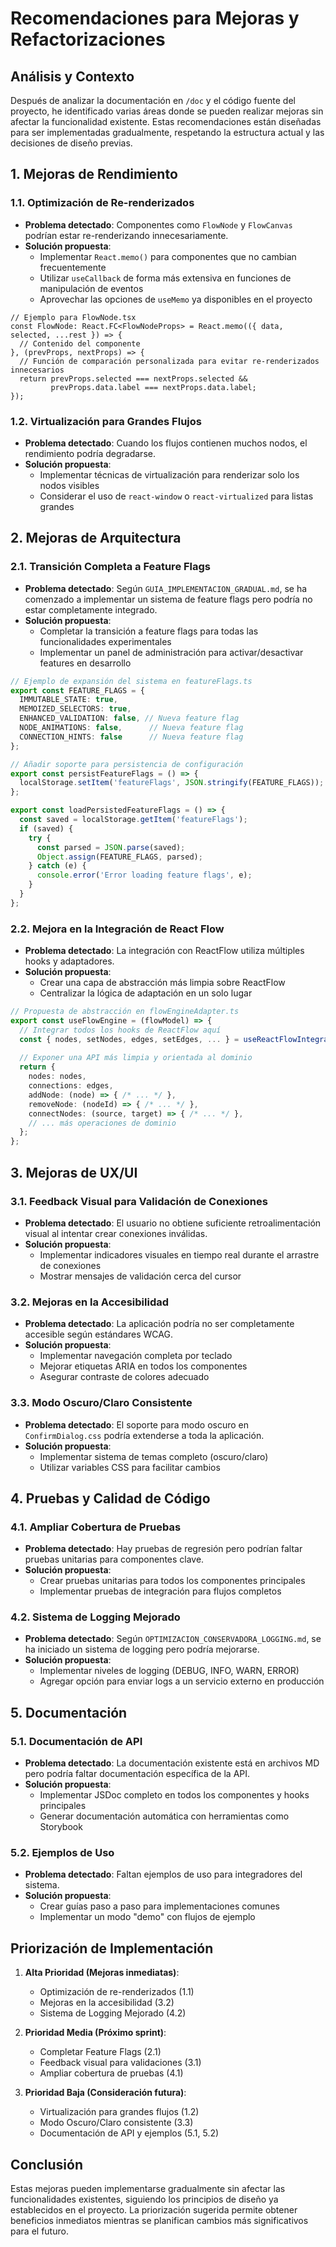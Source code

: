 # Recomendaciones para Mejoras y Refactorizaciones

## Análisis y Contexto

Después de analizar la documentación en `/doc` y el código fuente del proyecto, he identificado varias áreas donde se pueden realizar mejoras sin afectar la funcionalidad existente. Estas recomendaciones están diseñadas para ser implementadas gradualmente, respetando la estructura actual y las decisiones de diseño previas.

## 1. Mejoras de Rendimiento

### 1.1. Optimización de Re-renderizados
- **Problema detectado**: Componentes como `FlowNode` y `FlowCanvas` podrían estar re-renderizando innecesariamente.
- **Solución propuesta**: 
  - Implementar `React.memo()` para componentes que no cambian frecuentemente
  - Utilizar `useCallback` de forma más extensiva en funciones de manipulación de eventos
  - Aprovechar las opciones de `useMemo` ya disponibles en el proyecto

```tsx
// Ejemplo para FlowNode.tsx
const FlowNode: React.FC<FlowNodeProps> = React.memo(({ data, selected, ...rest }) => {
  // Contenido del componente
}, (prevProps, nextProps) => {
  // Función de comparación personalizada para evitar re-renderizados innecesarios
  return prevProps.selected === nextProps.selected && 
         prevProps.data.label === nextProps.data.label;
});
```

### 1.2. Virtualización para Grandes Flujos
- **Problema detectado**: Cuando los flujos contienen muchos nodos, el rendimiento podría degradarse.
- **Solución propuesta**: 
  - Implementar técnicas de virtualización para renderizar solo los nodos visibles
  - Considerar el uso de `react-window` o `react-virtualized` para listas grandes

## 2. Mejoras de Arquitectura

### 2.1. Transición Completa a Feature Flags
- **Problema detectado**: Según `GUIA_IMPLEMENTACION_GRADUAL.md`, se ha comenzado a implementar un sistema de feature flags pero podría no estar completamente integrado.
- **Solución propuesta**: 
  - Completar la transición a feature flags para todas las funcionalidades experimentales
  - Implementar un panel de administración para activar/desactivar features en desarrollo

```typescript
// Ejemplo de expansión del sistema en featureFlags.ts
export const FEATURE_FLAGS = {
  IMMUTABLE_STATE: true,
  MEMOIZED_SELECTORS: true,
  ENHANCED_VALIDATION: false, // Nueva feature flag
  NODE_ANIMATIONS: false,      // Nueva feature flag
  CONNECTION_HINTS: false      // Nueva feature flag
};

// Añadir soporte para persistencia de configuración
export const persistFeatureFlags = () => {
  localStorage.setItem('featureFlags', JSON.stringify(FEATURE_FLAGS));
};

export const loadPersistedFeatureFlags = () => {
  const saved = localStorage.getItem('featureFlags');
  if (saved) {
    try {
      const parsed = JSON.parse(saved);
      Object.assign(FEATURE_FLAGS, parsed);
    } catch (e) {
      console.error('Error loading feature flags', e);
    }
  }
};
```

### 2.2. Mejora en la Integración de React Flow
- **Problema detectado**: La integración con ReactFlow utiliza múltiples hooks y adaptadores.
- **Solución propuesta**: 
  - Crear una capa de abstracción más limpia sobre ReactFlow
  - Centralizar la lógica de adaptación en un solo lugar

```typescript
// Propuesta de abstracción en flowEngineAdapter.ts
export const useFlowEngine = (flowModel) => {
  // Integrar todos los hooks de ReactFlow aquí
  const { nodes, setNodes, edges, setEdges, ... } = useReactFlowIntegration(flowModel);
  
  // Exponer una API más limpia y orientada al dominio
  return {
    nodes: nodes,
    connections: edges,
    addNode: (node) => { /* ... */ },
    removeNode: (nodeId) => { /* ... */ },
    connectNodes: (source, target) => { /* ... */ },
    // ... más operaciones de dominio
  };
};
```

## 3. Mejoras de UX/UI

### 3.1. Feedback Visual para Validación de Conexiones
- **Problema detectado**: El usuario no obtiene suficiente retroalimentación visual al intentar crear conexiones inválidas.
- **Solución propuesta**: 
  - Implementar indicadores visuales en tiempo real durante el arrastre de conexiones
  - Mostrar mensajes de validación cerca del cursor

### 3.2. Mejoras en la Accesibilidad
- **Problema detectado**: La aplicación podría no ser completamente accesible según estándares WCAG.
- **Solución propuesta**: 
  - Implementar navegación completa por teclado
  - Mejorar etiquetas ARIA en todos los componentes
  - Asegurar contraste de colores adecuado

### 3.3. Modo Oscuro/Claro Consistente
- **Problema detectado**: El soporte para modo oscuro en `ConfirmDialog.css` podría extenderse a toda la aplicación.
- **Solución propuesta**: 
  - Implementar sistema de temas completo (oscuro/claro)
  - Utilizar variables CSS para facilitar cambios

## 4. Pruebas y Calidad de Código

### 4.1. Ampliar Cobertura de Pruebas
- **Problema detectado**: Hay pruebas de regresión pero podrían faltar pruebas unitarias para componentes clave.
- **Solución propuesta**: 
  - Crear pruebas unitarias para todos los componentes principales
  - Implementar pruebas de integración para flujos completos

### 4.2. Sistema de Logging Mejorado
- **Problema detectado**: Según `OPTIMIZACION_CONSERVADORA_LOGGING.md`, se ha iniciado un sistema de logging pero podría mejorarse.
- **Solución propuesta**: 
  - Implementar niveles de logging (DEBUG, INFO, WARN, ERROR)
  - Agregar opción para enviar logs a un servicio externo en producción

## 5. Documentación

### 5.1. Documentación de API
- **Problema detectado**: La documentación existente está en archivos MD pero podría faltar documentación específica de la API.
- **Solución propuesta**: 
  - Implementar JSDoc completo en todos los componentes y hooks principales
  - Generar documentación automática con herramientas como Storybook

### 5.2. Ejemplos de Uso
- **Problema detectado**: Faltan ejemplos de uso para integradores del sistema.
- **Solución propuesta**: 
  - Crear guías paso a paso para implementaciones comunes
  - Implementar un modo "demo" con flujos de ejemplo

## Priorización de Implementación

1. **Alta Prioridad (Mejoras inmediatas)**:
   - Optimización de re-renderizados (1.1)
   - Mejoras en la accesibilidad (3.2)
   - Sistema de Logging Mejorado (4.2)

2. **Prioridad Media (Próximo sprint)**:
   - Completar Feature Flags (2.1)
   - Feedback visual para validaciones (3.1)
   - Ampliar cobertura de pruebas (4.1)

3. **Prioridad Baja (Consideración futura)**:
   - Virtualización para grandes flujos (1.2)
   - Modo Oscuro/Claro consistente (3.3)
   - Documentación de API y ejemplos (5.1, 5.2)

## Conclusión

Estas mejoras pueden implementarse gradualmente sin afectar las funcionalidades existentes, siguiendo los principios de diseño ya establecidos en el proyecto. La priorización sugerida permite obtener beneficios inmediatos mientras se planifican cambios más significativos para el futuro.
